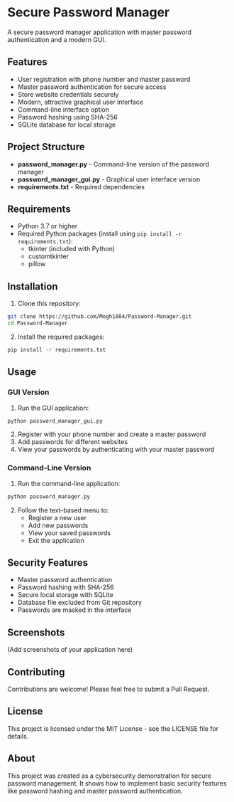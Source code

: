 # Secure Password Manager

A secure password manager application with master password authentication and a modern GUI.

## Features

- User registration with phone number and master password
- Master password authentication for secure access
- Store website credentials securely
- Modern, attractive graphical user interface
- Command-line interface option
- Password hashing using SHA-256
- SQLite database for local storage

## Project Structure

- **password_manager.py** - Command-line version of the password manager
- **password_manager_gui.py** - Graphical user interface version
- **requirements.txt** - Required dependencies

## Requirements

- Python 3.7 or higher
- Required Python packages (install using `pip install -r requirements.txt`):
  - tkinter (included with Python)
  - customtkinter
  - pillow

## Installation

1. Clone this repository:
```bash
git clone https://github.com/Megh1884/Password-Manager.git
cd Password-Manager
```

2. Install the required packages:
```bash
pip install -r requirements.txt
```

## Usage

### GUI Version

1. Run the GUI application:
```bash
python password_manager_gui.py
```

2. Register with your phone number and create a master password
3. Add passwords for different websites
4. View your passwords by authenticating with your master password

### Command-Line Version

1. Run the command-line application:
```bash
python password_manager.py
```

2. Follow the text-based menu to:
   - Register a new user
   - Add new passwords
   - View your saved passwords
   - Exit the application

## Security Features

- Master password authentication
- Password hashing with SHA-256
- Secure local storage with SQLite
- Database file excluded from Git repository
- Passwords are masked in the interface

## Screenshots

(Add screenshots of your application here)

## Contributing

Contributions are welcome! Please feel free to submit a Pull Request.

## License

This project is licensed under the MIT License - see the LICENSE file for details.

## About

This project was created as a cybersecurity demonstration for secure password management. It shows how to implement basic security features like password hashing and master password authentication. 